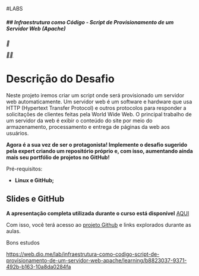 #LABS

##### ## Infraestrutura como Código - Script de Provisionamento de um Servidor Web (Apache)

**

[**](https://web.dio.me/lab/infraestrutura-como-codigo-script-de-provisionamento-de-um-servidor-web-apache/learning/29d22f7e-e72c-4a50-8b25-a9af4a3a8471)[**](https://web.dio.me/lab/infraestrutura-como-codigo-script-de-provisionamento-de-um-servidor-web-apache/learning/undefined)

# **Descrição do Desafio**

Neste projeto iremos criar um script onde será provisionado um servidor web automaticamente. Um servidor web é um software e hardware que usa HTTP (Hypertext Transfer Protocol) e outros protocolos para responder a solicitações de clientes feitas pela World Wide Web. O principal trabalho de um servidor da web é exibir o conteúdo do site por meio do armazenamento, processamento e entrega de páginas da web aos usuários.

**Agora é a sua vez de ser o protagonista! Implemente o desafio sugerido pela expert criando um repositório próprio e, com isso, aumentando ainda mais seu portfólio de projetos no GitHub!**

Pré-requisitos:

- **Linux e GitHub;**

## **Slides e GitHub**

**A apresentação completa utilizada durante o curso está disponível** [AQUI](https://docs.google.com/presentation/d/1TdVrpZuMEVij9h3yAWbAHUR5HSRWwGfKhb1mbtCB0Y0/edit?usp=sharing)

Com isso, você terá acesso ao [projeto Github](https://github.com/denilsonbonatti/linux-projeto2-iac) e links explorados durante as aulas.

Bons estudos 



https://web.dio.me/lab/infraestrutura-como-codigo-script-de-provisionamento-de-um-servidor-web-apache/learning/b8823037-9371-492b-b163-10a8da0284fa
